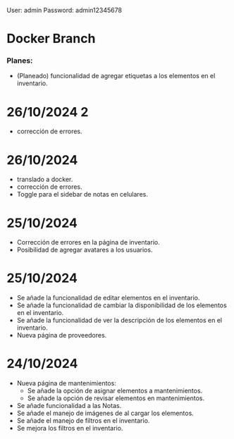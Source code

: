User: admin
Password: admin12345678

# Docker Branch

### Planes:
- (Planeado) funcionalidad de agregar etiquetas a los elementos en el inventario.

# 26/10/2024 2
- corrección de errores.

# 26/10/2024
- translado a docker.
- corrección de errores.
- Toggle para el sidebar de notas en celulares.


#  25/10/2024
- Corrección de errores en la página de inventario.
- Posibilidad de agregar avatares a los usuarios.

#  25/10/2024
- Se añade la funcionalidad de editar elementos en el inventario.
- Se añade la funcionalidad de cambiar la disponibilidad de los elementos en el inventario.
- Se añade la funcionalidad de ver la descripción de los elementos en el inventario.
- Nueva página de proveedores.


# 24/10/2024
- Nueva página de mantenimientos:
    - Se añade la opción de asignar elementos a mantenimientos.
    - Se añade la opción de revisar elementos en mantenimientos.
- Se añade funcionalidad a las Notas.
- Se añade el manejo de imágenes de al cargar los elementos.
- Se añade el manejo de filtros en el inventario.
- Se mejora los filtros en el inventario.


